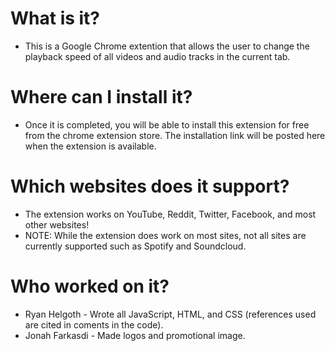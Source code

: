 # What is it?
- This is a Google Chrome extention that allows the user to change the playback speed of all videos and audio tracks in the current tab.

# Where can I install it?
- Once it is completed, you will be able to install this extension for free from the chrome extension store. The installation link will be posted here when the extension is available.

# Which websites does it support?
- The extension works on YouTube, Reddit, Twitter, Facebook, and most other websites!  
- NOTE: While the extension does work on most sites, not all sites are currently supported such as Spotify and Soundcloud.

# Who worked on it?
- Ryan Helgoth - Wrote all JavaScript, HTML, and CSS (references used are cited in coments in the code). 
- Jonah Farkasdi - Made logos and promotional image.


